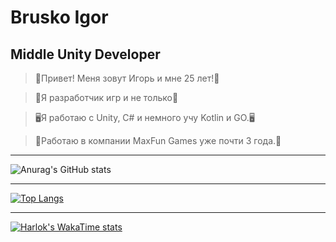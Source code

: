 # Brusko Igor
## Middle Unity Developer

>👻Привет! Меня зовут Игорь и мне 25 лет!👻

>🐉Я разработчик игр и не только🐉

>🖥Я работаю с Unity, C# и немного учу Kotlin и GO.🖥

>💼Работаю в компании MaxFun Games уже почти 3 года.💼

------

![Anurag's GitHub stats](https://github-readme-stats.vercel.app/api?username=TailsMiles54&show_icons=true&theme=tokyonight&rank_icon=github)

------

[![Top Langs](https://github-readme-stats.vercel.app/api/top-langs/?username=lsd7nk&layout=compact&theme=dark&show_icons=true)](https://github.com/anuraghazra/github-readme-stats)

------

[![Harlok's WakaTime stats](https://github-readme-stats.vercel.app/api/wakatime?username=TailsMiles5)](https://github.com/anuraghazra/github-readme-stats)
